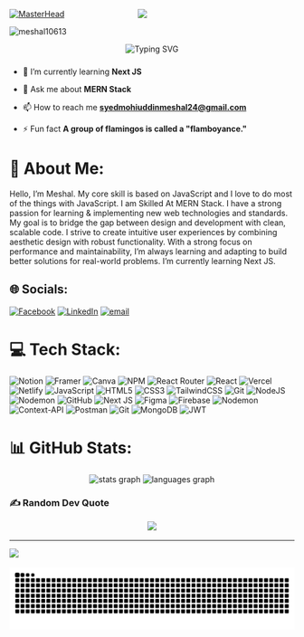 [![MasterHead](https://repository-images.githubusercontent.com/588181932/e36ec678-7984-4cdd-8e4c-a3932772ff8e)](https://github.com/meshal10613)
<img align="right" width="55%" src="https://cdn.dribble.com/users/1162077/screenshots/3848914/programmer.gif" />
<!-- https://raw.githubusercontent.com/onimur/.github/master/.resources/git-header.svg -->
<!-- <img width="55%" align="right" alt="Github" src="https://raw.githubusercontent.com/onimur/.github/master/.resources/git-header.svg" />More actions -->

<p align="left"> <img src="https://komarev.com/ghpvc/?username=meshal10613&label=Profile%20views&color=0e75b6&style=flat" alt="meshal10613" /> </p>

<!--<div align="center">
  <img src="https://profile-counter.glitch.me/meshal10613/count.svg?"  />
</div> -->

  <p align="center">
    <!-- <img src="https://readme-typing-svg.demolab.com?font=Fira+Code&duration=1&repeat=false&width=435&lines=Syed+Mohiuddin+Meshal" alt="Typing SVG" align="center"/> -->
    <img src="https://readme-typing-svg.demolab.com?font=Fira+Code&pause=1000&center=true&vCenter=true&width=435&lines=Always+learning+new+things;1%2B+years+of+coding+experience+;MERN+stack+developer" alt="Typing SVG" />
  </p>


###

- 🌱 I’m currently learning **Next JS**

- 💬 Ask me about **MERN Stack**

- 📫 How to reach me **syedmohiuddinmeshal24@gmail.com**

- ⚡ Fun fact **A group of flamingos is called a "flamboyance."** <!-- **September 21, 1945. That was the night I died** --> 

# 💫 About Me:
Hello, I’m Meshal. My core skill is based on JavaScript and I love to do most of the things with JavaScript. I am Skilled At MERN Stack. I have a strong passion
for learning & implementing new web technologies and standards. My goal is to bridge the gap between design and development with clean, scalable code. I strive to create intuitive user experiences by combining aesthetic design with robust functionality. With a strong focus on performance and maintainability, I’m always learning and adapting to build better solutions for real-world problems. I’m currently learning Next JS.


## 🌐 Socials:
[![Facebook](https://img.shields.io/badge/Facebook-%231877F2.svg?logo=Facebook&logoColor=white)](https://facebook.com/meshal.67) <!-- [![Instagram](https://img.shields.io/badge/Instagram-%23E4405F.svg?logo=Instagram&logoColor=white)](https://instagram.com/syedmohiuddinmeshal) --> [![LinkedIn](https://img.shields.io/badge/LinkedIn-%230077B5.svg?logo=linkedin&logoColor=white)](https://linkedin.com/in/10613-meshal) [![email](https://img.shields.io/badge/Email-D14836?logo=gmail&logoColor=white)](mailto:syedmohiuddinmeshal24@gmail.com) 

# 💻 Tech Stack:
![Notion](https://img.shields.io/badge/Notion-%23000000.svg?style=for-the-badge&logo=notion&logoColor=white) ![Framer](https://img.shields.io/badge/Framer-black?style=for-the-badge&logo=framer&logoColor=blue) ![Canva](https://img.shields.io/badge/Canva-%2300C4CC.svg?style=for-the-badge&logo=Canva&logoColor=white) ![NPM](https://img.shields.io/badge/NPM-%23CB3837.svg?style=for-the-badge&logo=npm&logoColor=white) ![React Router](https://img.shields.io/badge/React_Router-CA4245?style=for-the-badge&logo=react-router&logoColor=white) ![React](https://img.shields.io/badge/react-%2320232a.svg?style=for-the-badge&logo=react&logoColor=%2361DAFB) ![Vercel](https://img.shields.io/badge/vercel-%23000000.svg?style=for-the-badge&logo=vercel&logoColor=white) ![Netlify](https://img.shields.io/badge/netlify-%23000000.svg?style=for-the-badge&logo=netlify&logoColor=#00C7B7) ![JavaScript](https://img.shields.io/badge/javascript-%23323330.svg?style=for-the-badge&logo=javascript&logoColor=%23F7DF1E) ![HTML5](https://img.shields.io/badge/html5-%23E34F26.svg?style=for-the-badge&logo=html5&logoColor=white) ![CSS3](https://img.shields.io/badge/css3-%231572B6.svg?style=for-the-badge&logo=css3&logoColor=white) ![TailwindCSS](https://img.shields.io/badge/tailwindcss-%2338B2AC.svg?style=for-the-badge&logo=tailwind-css&logoColor=white) ![Git](https://img.shields.io/badge/git-%23F05033.svg?style=for-the-badge&logo=git&logoColor=white) ![NodeJS](https://img.shields.io/badge/node.js-6DA55F?style=for-the-badge&logo=node.js&logoColor=white) ![Nodemon](https://img.shields.io/badge/NODEMON-%23323330.svg?style=for-the-badge&logo=nodemon&logoColor=%BBDEAD) ![GitHub](https://img.shields.io/badge/github-%23121011.svg?style=for-the-badge&logo=github&logoColor=white) ![Next JS](https://img.shields.io/badge/Next-black?style=for-the-badge&logo=next.js&logoColor=white) ![Figma](https://img.shields.io/badge/figma-%23F24E1E.svg?style=for-the-badge&logo=figma&logoColor=white) ![Firebase](https://img.shields.io/badge/firebase-a08021?style=for-the-badge&logo=firebase&logoColor=ffcd34) ![Nodemon](https://img.shields.io/badge/NODEMON-%23323330.svg?style=for-the-badge&logo=nodemon&logoColor=%BBDEAD) ![Context-API](https://img.shields.io/badge/Context--Api-000000?style=for-the-badge&logo=react) ![Postman](https://img.shields.io/badge/Postman-FF6C37?style=for-the-badge&logo=postman&logoColor=white) ![Git](https://img.shields.io/badge/git-%23F05033.svg?style=for-the-badge&logo=git&logoColor=white) ![MongoDB](https://img.shields.io/badge/MongoDB-%234ea94b.svg?style=for-the-badge&logo=mongodb&logoColor=white) ![JWT](https://img.shields.io/badge/JWT-black?style=for-the-badge&logo=JSON%20web%20tokens)
# 📊 GitHub Stats:
<div align="center">
  <img src="https://github-readme-stats.vercel.app/api?username=meshal10613&hide_title=false&hide_rank=false&show_icons=true&include_all_commits=true&count_private=true&disable_animations=false&theme=dracula&locale=en&hide_border=false&order=1" height="150" alt="stats graph"  />
  <img src="https://github-readme-stats.vercel.app/api/top-langs?username=meshal10613&locale=en&hide_title=false&layout=compact&card_width=320&langs_count=5&theme=dracula&hide_border=false&order=2" height="150" alt="languages graph"  />
</div>

###

### ✍️ Random Dev Quote

<!-- ![](https://quotes-github-readme.vercel.app/api?type=horizontal&theme=light) -->

<div align="center">
  <img src="https://quotes-github-readme.vercel.app/api?type=horizontal&theme=light"/>
</div>

---
[![](https://visitcount.itsvg.in/api?id=meshal10613&icon=3&color=1)](https://visitcount.itsvg.in)

<!-- ## 💰 You can help me by Donating
[![BuyMeACoffee](https://img.shields.io/badge/Buy%20Me%20a%20Coffee-ffdd00?style=for-the-badge&logo=buy-me-a-coffee&logoColor=black)](https://buymeacoffee.com/meshal10613)  -->

  
<!-- Proudly created with GPRM ( https://gprm.itsvg.in ) -->

<img src="https://raw.githubusercontent.com/meshal10613/meshal10613/output/snake.svg" alt="Snake animation" />


###
